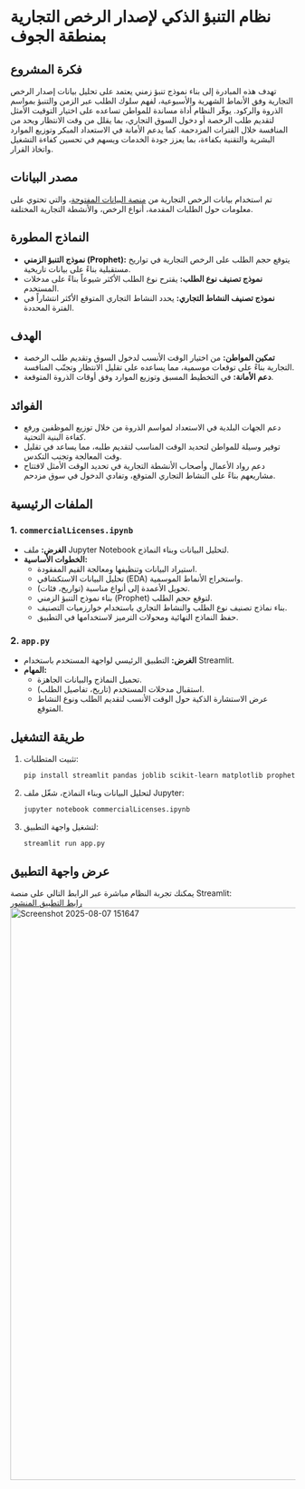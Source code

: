 # نظام التنبؤ الذكي لإصدار الرخص التجارية بمنطقة الجوف

## فكرة المشروع

تهدف هذه المبادرة إلى بناء نموذج تنبؤ زمني يعتمد على تحليل بيانات إصدار الرخص التجارية وفق الأنماط الشهرية والأسبوعية، لفهم سلوك الطلب عبر الزمن والتنبؤ بمواسم الذروة والركود. يوفّر النظام أداة مساندة للمواطن تساعده على اختيار التوقيت الأمثل لتقديم طلب الرخصة أو دخول السوق التجاري، بما يقلل من وقت الانتظار ويحد من المنافسة خلال الفترات المزدحمة. كما يدعم الأمانة في الاستعداد المبكر وتوزيع الموارد البشرية والتقنية بكفاءة، بما يعزز جودة الخدمات ويسهم في تحسين كفاءة التشغيل واتخاذ القرار.

## مصدر البيانات

تم استخدام بيانات الرخص التجارية من [منصة البيانات المفتوحة](رابط_المنصة)، والتي تحتوي على معلومات حول الطلبات المقدمة، أنواع الرخص، والأنشطة التجارية المختلفة.


## النماذج المطورة

- **نموذج التنبؤ الزمني (Prophet):** يتوقع حجم الطلب على الرخص التجارية في تواريخ مستقبلية بناءً على بيانات تاريخية.
- **نموذج تصنيف نوع الطلب:** يقترح نوع الطلب الأكثر شيوعاً بناءً على مدخلات المستخدم.
- **نموذج تصنيف النشاط التجاري:** يحدد النشاط التجاري المتوقع الأكثر انتشاراً في الفترة المحددة.

## الهدف

- **تمكين المواطن:** من اختيار الوقت الأنسب لدخول السوق وتقديم طلب الرخصة التجارية بناءً على توقعات موسمية، مما يساعده على تقليل الانتظار وتجنّب المنافسة.
- **دعم الأمانة:** في التخطيط المسبق وتوزيع الموارد وفق أوقات الذروة المتوقعة.

## الفوائد

- دعم الجهات البلدية في الاستعداد لمواسم الذروة من خلال توزيع الموظفين ورفع كفاءة البنية التحتية.
- توفير وسيلة للمواطن لتحديد الوقت المناسب لتقديم طلبه، مما يساعد في تقليل وقت المعالجة وتجنب التكدس.
- دعم رواد الأعمال وأصحاب الأنشطة التجارية في تحديد الوقت الأمثل لافتتاح مشاريعهم بناءً على النشاط التجاري المتوقع، وتفادي الدخول في سوق مزدحم.


## الملفات الرئيسية

### 1. `commercialLicenses.ipynb`
- **الغرض:** ملف Jupyter Notebook لتحليل البيانات وبناء النماذج.
- **الخطوات الأساسية:**
  - استيراد البيانات وتنظيفها ومعالجة القيم المفقودة.
  - تحليل البيانات الاستكشافي (EDA) واستخراج الأنماط الموسمية.
  - تحويل الأعمدة إلى أنواع مناسبة (تواريخ، فئات).
  - بناء نموذج التنبؤ الزمني (Prophet) لتوقع حجم الطلب.
  - بناء نماذج تصنيف نوع الطلب والنشاط التجاري باستخدام خوارزميات التصنيف.
  - حفظ النماذج النهائية ومحولات الترميز لاستخدامها في التطبيق.

### 2. `app.py`
- **الغرض:** التطبيق الرئيسي لواجهة المستخدم باستخدام Streamlit.
- **المهام:**
  - تحميل النماذج والبيانات الجاهزة.
  - استقبال مدخلات المستخدم (تاريخ، تفاصيل الطلب).
  - عرض الاستشارة الذكية حول الوقت الأنسب لتقديم الطلب ونوع النشاط المتوقع.

## طريقة التشغيل

1. تثبيت المتطلبات:
    ```sh
    pip install streamlit pandas joblib scikit-learn matplotlib prophet
    ```
2. لتحليل البيانات وبناء النماذج، شغّل ملف Jupyter:
    ```sh
    jupyter notebook commercialLicenses.ipynb
    ```
3. لتشغيل واجهة التطبيق:
    ```sh
    streamlit run app.py
    ```

## عرض واجهة التطبيق

يمكنك تجربة النظام مباشرة عبر الرابط التالي على منصة Streamlit:  
[رابط التطبيق المنشور](رابط_النشر_Streamlit)
<img width="1919" height="1010" alt="Screenshot 2025-08-07 151647" src="https://github.com/user-attachments/assets/3c95d8cf-ddbb-4a2b-a5c5-b3d07becd160" />

